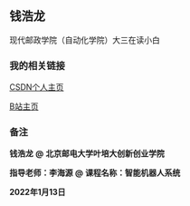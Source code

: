 ## 钱浩龙

现代邮政学院（自动化学院）大三在读小白

### 我的相关链接


[CSDN个人主页](https://blog.csdn.net/qq_47273918?spm=1010.2135.3001.5421)

[B站主页](https://space.bilibili.com/10866916/)

### 备注

**钱浩龙** **@** **北京邮电大学叶培大创新创业学院**

**指导老师：李海源**  **@** **课程名称：智能机器人系统**

**2022年1月13日**

